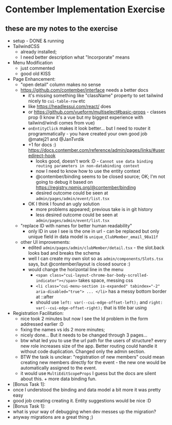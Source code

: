 # Contember Implementation Exercise

## these are my notes to the exercise

- setup - DONE & running
- TailwindCSS
  - already installed;
  - I need better description what "Incorporate" means
- Menu Modification
  - just commented
  - good old KISS
- Page Enhancement:
  - "open detail" column makes no sense
  - https://github.com/contember/interface needs a better docs 
    - it's missing something like "className" property to set tailwind nicely to `cui-table-row` etc
    - like https://headlessui.com/react/ does
    - or https://github.com/vueform/multiselect#basic-props - classes prop (I know it's a vue but my biggest experience with tailwind/windi comes from vue)
    - `onEntityClick` makes it look better... but I need to router it programmatically - you have created your own good job @matej21 and @JanTvrdik
    - +1 for docs :) https://docs.contember.com/reference/admin/pages/links/#useredirect-hook
      - looks good, doesn't work :D - `Cannot use data binding routing parameters in non-databinding context` 
      - now I need to know how to use the entity context
      - @contember/binding seems to be closed source; OK; I'm not going to debug it based on  https://registry.npmjs.org/@contember/binding
      - desired outcome could be seen at `admin/pages/admin/event/list.tsx`
    - OK I think I found an ugly solution 
      - more problems appeared; previous take is in git history
      - less desired outcome could be seen at `admin/pages/admin/event/list.tsx`
  - "replace ID with names for better human readability"
    - only ID in use I see is the one in url - can be replaced but only unique field in data model is `unique_ClubMember_email_98a11f`
  - other UI improvements:
    - edited `admin/pages/admin/clubMember/detail.tsx` - the slot.back looks bad and breaks the schema
    - well I can create my own slot so as `admin/components/Slots.tsx` says, but @contember/layout is closed source :)
    - would change the horizontal line in the menu
      - `<span class="cui-layout-chrome-bar-body-scrolled-indicator"></span>` takes space, messing css
      - `<li class="cui-menu-section is-expanded" tabindex="-2" aria-disabled="true"> ... </li>` has a messy bottom border at ::after
      - should use `left: var(--cui-edge-offset-left);` and  `right: var(--cui-edge-offset-right);` that is title bar using
- Registration Facilitation:
  - nice took 2 minutes but now I see the Id problem in the form addressed earlier :D
  - fixing the names vs ids 2 more minutes;
  - nicely done... But it needs to be changed through 3 pages...
  - btw what led you to use the url path for the users of structure? every new role increases size of the app. Better routing could handle it without code duplication. Changed only the admin section.
  - BTW the task is unclear: "registration of new members" could mean creating new members directly for the event - the new one would be automatically assigned to the event.
  - it would use `MultiEditScopeProps` I guess but the docs are silent about this. + more data binding fun.
 - [Bonus Task 1]:
  - once I understood the binding and data model a bit more it was pretty easy
  - good job creating creating it. Entity suggestions would be nice :D
 - [Bonus Task 1]:
  - what is your way of debugging when dev messes up the migration?
  - anyway migrations are a great thing ;)